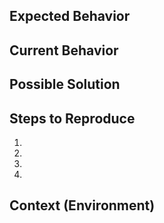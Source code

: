 <!--- Provide a general summary of the issue in the Title above -->

## Expected Behavior
<!--- Tell us what should happen. -->

## Current Behavior
<!--- Tell us what happens instead of the expected behavior. -->

## Possible Solution
<!--- Not mandatory, but if possible, suggest a fix/reason for the bug. -->

## Steps to Reproduce
<!--- Provide a link to a live example, or an unambiguous set of steps to -->
<!--- reproduce this bug. Include code to reproduce, if relevant. -->
1.
2.
3.
4.

## Context (Environment)
<!--- How has this issue affected you? What are you trying to accomplish? -->
<!--- Providing context helps us come up with a solution that is most useful in the real world. -->
<!--- Also indicate the version(s) on which you encountered the bug. -->

